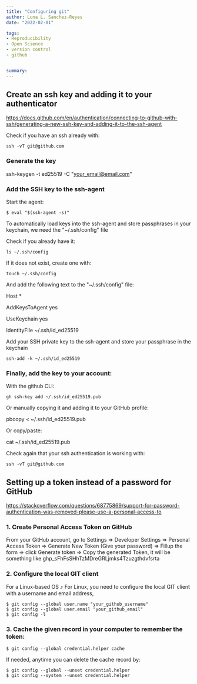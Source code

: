 ```yaml
---
title: "Configuring git"
author: Luna L. Sanchez-Reyes
date: "2022-02-01"

tags:
- Reproducibility
- Open Science
- version control
- github


summary:
---
```

## Create an ssh key and adding it to your authenticator

https://docs.github.com/en/authentication/connecting-to-github-with-ssh/generating-a-new-ssh-key-and-adding-it-to-the-ssh-agent

Check if you have an ssh already with:

```
ssh -vT git@github.com
```

### Generate the key

ssh-keygen -t ed25519 -C "your_email@email.com"

### Add the SSH key to the ssh-agent

Start the agent:
```
$ eval "$(ssh-agent -s)"
```

To automatically load keys into the ssh-agent and store passphrases in your keychain, we need the "~/.ssh/config" file

Check if you already have it:

```
ls ~/.ssh/config
```

If it does not exist, create one with:

```
touch ~/.ssh/config
```

And add the following text to the "~/.ssh/config" file:


Host *

  AddKeysToAgent yes
  
  UseKeychain yes
  
  IdentityFile ~/.ssh/id_ed25519


Add your SSH private key to the ssh-agent and store your passphrase in the keychain

```
ssh-add -k ~/.ssh/id_ed25519
```


### Finally, add the key to your account:

With the github CLI:

```
gh ssh-key add ~/.ssh/id_ed25519.pub
```

Or manually copying it and adding it to your GitHub profile:

pbcopy < ~/.ssh/id_ed25519.pub

Or copy/paste:

cat ~/.ssh/id_ed25519.pub

Check again that your ssh authentication is working with:

```
ssh -vT git@github.com
```

## Setting up a token instead of a password for GitHub

https://stackoverflow.com/questions/68775869/support-for-password-authentication-was-removed-please-use-a-personal-access-to

### 1. Create Personal Access Token on GitHub

From your GitHub account, go to Settings => Developer Settings => Personal Access Token => Generate New Token (Give your password) => Fillup the form => click Generate token => Copy the generated Token, it will be something like ghp_sFhFsSHhTzMDreGRLjmks4Tzuzgthdvfsrta


### 2. Configure the local GIT client
For a Linux-based OS ⤴
For Linux, you need to configure the local GIT client with a username and email address,

```{bash}
$ git config --global user.name "your_github_username"
$ git config --global user.email "your_github_email"
$ git config -l

```

### 3. Cache the given record in your computer to remember the token:

```
$ git config --global credential.helper cache
```

If needed, anytime you can delete the cache record by:

```
$ git config --global --unset credential.helper
$ git config --system --unset credential.helper
```
